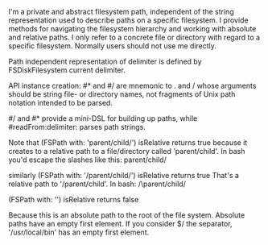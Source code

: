 I'm a private and abstract filesystem path, independent of the string representation used to describe paths on a specific filesystem. I provide methods for navigating the filesystem hierarchy and working with absolute and relative paths. I only refer to a concrete file or directory with regard to a specific filesystem. Normally users should not use me directly. 

Path independent representation of delimiter is defined by FSDiskFilesystem current delimiter.

API instance creation:
#* and #/ are mnemonic to . and /
whose arguments should  be string file- or directory names, not fragments of Unix path notation intended to be parsed.

#/ and #* provide a mini-DSL for building up paths, while
#readFrom:delimiter: parses path strings.

Note that (FSPath with: 'parent/child/') isRelative returns true
because it creates to a relative path to a file/directory called
'parent/child'. In bash you'd escape the slashes like this: parent\/child\/

similarly 
(FSPath with: '/parent/child/') isRelative returns true
That's a relative path to '/parent/child'. In bash: /\parent\/child\/

(FSPath with: '') isRelative returns false

Because this is an absolute path to the root of the file system. Absolute paths
have an empty first element. If you consider $/ the separator,
'/usr/local/bin' has an empty first element.

